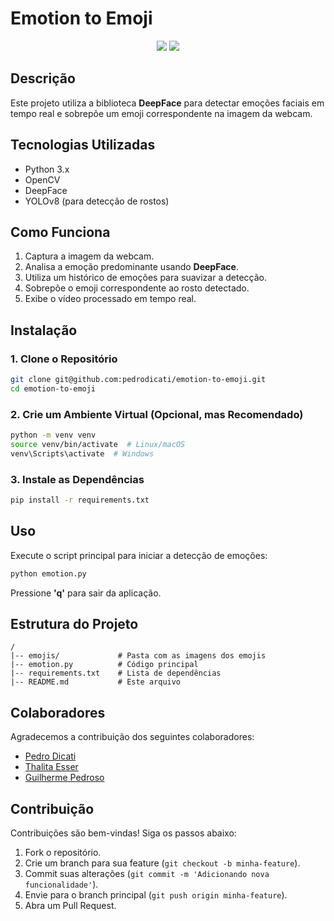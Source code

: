 # Emotion to Emoji

<p align="center">
  <img src="http://img.shields.io/static/v1?label=STATUS&message=EM%20DESENVOLVIMENTO&color=ORANGE&style=for-the-badge"/>
  <img src="http://img.shields.io/static/v1?label=python&message=3.x&color=blue&style=for-the-badge&logo=python"/>
</p>

## Descrição

Este projeto utiliza a biblioteca **DeepFace** para detectar emoções faciais em tempo real e sobrepõe um emoji correspondente na imagem da webcam. 

## Tecnologias Utilizadas

- Python 3.x
- OpenCV
- DeepFace
- YOLOv8 (para detecção de rostos)

## Como Funciona

1. Captura a imagem da webcam.
2. Analisa a emoção predominante usando **DeepFace**.
3. Utiliza um histórico de emoções para suavizar a detecção.
4. Sobrepõe o emoji correspondente ao rosto detectado.
5. Exibe o vídeo processado em tempo real.

## Instalação

### 1. Clone o Repositório
```bash
git clone git@github.com:pedrodicati/emotion-to-emoji.git
cd emotion-to-emoji
```

### 2. Crie um Ambiente Virtual (Opcional, mas Recomendado)
```bash
python -m venv venv
source venv/bin/activate  # Linux/macOS
venv\Scripts\activate  # Windows
```

### 3. Instale as Dependências
```bash
pip install -r requirements.txt
```

## Uso

Execute o script principal para iniciar a detecção de emoções:
```bash
python emotion.py
```

Pressione **'q'** para sair da aplicação.

## Estrutura do Projeto
```
/
|-- emojis/             # Pasta com as imagens dos emojis
|-- emotion.py          # Código principal
|-- requirements.txt    # Lista de dependências
|-- README.md           # Este arquivo
```

## Colaboradores

Agradecemos a contribuição dos seguintes colaboradores:

- [Pedro Dicati](https://github.com/pedrodicati)
- [Thalita Esser](https://github.com/thalita-silva)
- [Guilherme Pedroso](https://github.com/guiipedroso)

## Contribuição

Contribuições são bem-vindas! Siga os passos abaixo:
1. Fork o repositório.
2. Crie um branch para sua feature (`git checkout -b minha-feature`).
3. Commit suas alterações (`git commit -m 'Adicionando nova funcionalidade'`).
4. Envie para o branch principal (`git push origin minha-feature`).
5. Abra um Pull Request.
